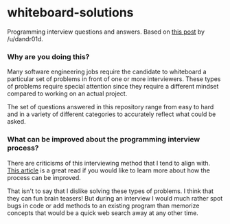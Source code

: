 # whiteboard-solutions
Programming interview questions and answers. Based on [this post](www.reddit.com/r/cscareerquestions/comments/20ahfq/heres_a_pretty_big_list_of_programming_interview/) by /u/dandr01d. 

### Why are you doing this? 

Many software engineering jobs require the candidate to whiteboard a particular set of problems in front of one or more interviewers. These types of problems require special attention since they require a different mindset compared to working on an actual project.

The set of questions answered in this repository range from easy to hard and in a variety of different categories to accurately reflect what could be asked. 

### What can be improved about the programming interview process?

There are criticisms of this interviewing method that I tend to align with. [This article](https://medium.com/make-better-software/against-the-whiteboard-f1df0013954f) is a great read if you would like to learn more about how the process can be improved. 

That isn't to say that I dislike solving these types of problems. I think that they can fun brain teasers! But during an interview I would much rather spot bugs in code or add methods to an existing program than memorize concepts that would be a quick web search away at any other time.

